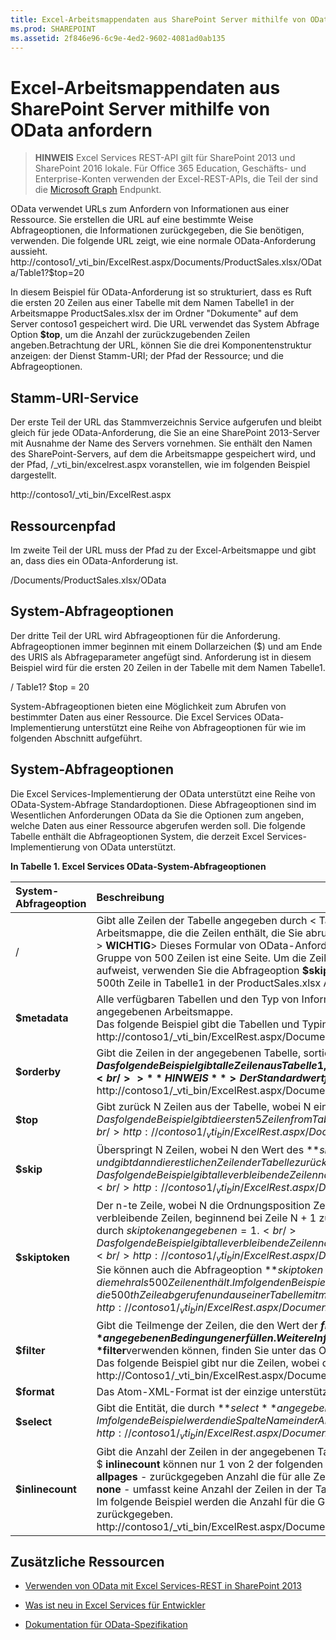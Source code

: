 ```yaml
---
title: Excel-Arbeitsmappendaten aus SharePoint Server mithilfe von OData anfordern
ms.prod: SHAREPOINT
ms.assetid: 2f846e96-6c9e-4ed2-9602-4081ad0ab135
---
```




# Excel-Arbeitsmappendaten aus SharePoint Server mithilfe von OData anfordern

> **HINWEIS**
> Excel Services REST-API gilt für SharePoint 2013 und SharePoint 2016 lokale. Für Office 365 Education, Geschäfts- und Enterprise-Konten verwenden der Excel-REST-APIs, die Teil der sind die  [Microsoft Graph](http://graph.microsoft.io/en-us/docs/api-reference/v1.0/resources/excel
) Endpunkt.
  
    
    

OData verwendet URLs zum Anfordern von Informationen aus einer Ressource. Sie erstellen die URL auf eine bestimmte Weise Abfrageoptionen, die Informationen zurückgegeben, die Sie benötigen, verwenden. Die folgende URL zeigt, wie eine normale OData-Anforderung aussieht.
http://contoso1/_vti_bin/ExcelRest.aspx/Documents/ProductSales.xlsx/OData/Table1?$top=20
  
    
    

In diesem Beispiel für OData-Anforderung ist so strukturiert, dass es Ruft die ersten 20 Zeilen aus einer Tabelle mit dem Namen Tabelle1 in der Arbeitsmappe ProductSales.xlsx der im Ordner "Dokumente" auf dem Server contoso1 gespeichert wird. Die URL verwendet das System Abfrage Option **$top**, um die Anzahl der zurückzugebenden Zeilen angeben.Betrachtung der URL, können Sie die drei Komponentenstruktur anzeigen: der Dienst Stamm-URI; der Pfad der Ressource; und die Abfrageoptionen.
## Stamm-URI-Service

Der erste Teil der URL das Stammverzeichnis Service aufgerufen und bleibt gleich für jede OData-Anforderung, die Sie an eine SharePoint 2013-Server mit Ausnahme der Name des Servers vornehmen. Sie enthält den Namen des SharePoint-Servers, auf dem die Arbeitsmappe gespeichert wird, und der Pfad, /_vti_bin/excelrest.aspx voranstellen, wie im folgenden Beispiel dargestellt.
  
    
    
http://contoso1/_vti_bin/ExcelRest.aspx
  
    
    

## Ressourcenpfad

Im zweite Teil der URL muss der Pfad zu der Excel-Arbeitsmappe und gibt an, dass dies ein OData-Anforderung ist.
  
    
    
/Documents/ProductSales.xlsx/OData
  
    
    

## System-Abfrageoptionen

Der dritte Teil der URL wird Abfrageoptionen für die Anforderung. Abfrageoptionen immer beginnen mit einem Dollarzeichen ($) und am Ende des URIS als Abfrageparameter angefügt sind. Anforderung ist in diesem Beispiel wird für die ersten 20 Zeilen in der Tabelle mit dem Namen Tabelle1.
  
    
    
/ Table1? $top = 20
  
    
    
System-Abfrageoptionen bieten eine Möglichkeit zum Abrufen von bestimmter Daten aus einer Ressource. Die Excel Services OData-Implementierung unterstützt eine Reihe von Abfrageoptionen für wie im folgenden Abschnitt aufgeführt.
  
    
    

## System-Abfrageoptionen
<a name="xlsSystemQueryOptions"> </a>

Die Excel Services-Implementierung der OData unterstützt eine Reihe von OData-System-Abfrage Standardoptionen. Diese Abfrageoptionen sind im Wesentlichen Anforderungen OData da Sie die Optionen zum angeben, welche Daten aus einer Ressource abgerufen werden soll. Die folgende Tabelle enthält die Abfrageoptionen System, die derzeit Excel Services-Implementierung von OData unterstützt.
  
    
    

**In Tabelle 1. Excel Services OData-System-Abfrageoptionen**


|****System-Abfrageoption****|****Beschreibung****|
|:-----|:-----|
|/<tableName> <br/> |Gibt alle Zeilen der Tabelle angegeben durch < TableName >, wobei < TableName > ist der Name einer Tabelle in einer Excel-Arbeitsmappe, die die Zeilen enthält, die Sie abrufen möchten. <br/> > **WICHTIG**> Dieses Formular von OData-Anforderung gibt nicht mehr als 500 Zeilen zu einem Zeitpunkt zurück. Jede Gruppe von 500 Zeilen ist eine Seite. Um die Zeilen in weitere Seiten in einer Tabelle abzurufen, die mehr als 500 Zeilen aufweist, verwenden Sie die Abfrageoption **$skiptoken** (siehe unten).          Im folgende Beispiel werden alle Zeilen bis zu den 500th Zeile in Tabelle1 in der ProductSales.xlsx Arbeitsmappe zurückgegeben. <br/> |
|**$metadata** <br/> |Alle verfügbaren Tabellen und den Typ von Informationen für alle Zeilen zurückgegeben in den einzelnen Tabellen in der angegebenen Arbeitsmappe. <br/> Das folgende Beispiel gibt die Tabellen und Typinformationen für die Tabellen in der Arbeitsmappe ProductSales.xlsx zurück. <br/> http://contoso1/_vti_bin/ExcelRest.aspx/Documents/ProductSales.xlsx/OData/$metadata <br/> |
|**$orderby** <br/> |Gibt die Zeilen in der angegebenen Tabelle, sortiert nach von **$orderby**angegebenen Wert zurück. <br/> Das folgende Beispiel gibt alle Zeilen aus Tabelle 1, sortiert nach der Spalte Name in der Arbeitsmappe ProductSales.xlsx zurück. <br/> > **HINWEIS**> Der Standardwert für **$orderby** ist Aufsteigend.          http://contoso1/_vti_bin/ExcelRest.aspx/Documents/ProductSales.xlsx/OData/Table1?$orderby=Name <br/> |
|**$top** <br/> |Gibt zurück N Zeilen aus der Tabelle, wobei N eine Zahl, die den Wert des **$top**angegeben. <br/> Das folgende Beispiel gibt die ersten 5 Zeilen from Tabelle1, sortiert nach der Spalte Name in der Arbeitsmappe ProductSales.xlsx. <br/> http://contoso1/_vti_bin/ExcelRest.aspx/Documents/ProductSales.xlsx/OData/Table1?$orderby=Name&amp;$top=5 <br/> |
|**$skip** <br/> |Überspringt N Zeilen, wobei N den Wert des **$skip**angegebene Nummer getestet werden, und gibt dann die restlichen Zeilen der Tabelle zurück. <br/> Das folgende Beispiel gibt alle verbleibende Zeilen nach der fünften Zeile from Tabelle1 in der Arbeitsmappe ProductSales.xlsx zurück. <br/> http://contoso1/_vti_bin/ExcelRest.aspx/Documents/ProductSales.xlsx/OData/Table1?$skip=5 <br/> |
|**$skiptoken** <br/> |Der n-te Zeile, wobei N die Ordnungsposition Zeile durch den Wert des **$skiptoken**angegeben ist, sucht und gibt dann alle verbleibende Zeilen, beginnend bei Zeile N + 1 zurück. Die Auflistung ist nullbasiert, damit die zweite Zeile, beispielsweise durch $skiptoken angegebenen = 1. <br/> Das folgende Beispiel gibt alle verbleibende Zeilen nach der zweiten Zeile from Tabelle1 in der Arbeitsmappe ProductSales.xlsx zurück. <br/> http://contoso1/_vti_bin/ExcelRest.aspx/Documents/ProductSales.xlsx/OData/Table1?$skiptoken=1 <br/> Sie können auch die Abfrageoption **$skiptoken** verwenden, Zeilen in Seiten nach der ersten Seite aus einer Tabelle abrufen, die mehr als 500 Zeilen enthält. Im folgenden Beispiel wird veranschaulicht, die 500th Zeile abgerufen und aus einer Tabelle mit mehr als 500 Zeilen höher. <br/> http://contoso1/_vti_bin/ExcelRest.aspx/Documents/ProductSales.xlsx/OData/Table1?$skiptoken=499 <br/> |
|**$filter** <br/> |Gibt die Teilmenge der Zeilen, die den Wert der **$filter**angegebenen Bedingungen erfüllen. Weitere Informationen zu den Operatoren und einen Satz von Funktionen, die Sie mit **$filter**verwenden können, finden Sie unter das OData-  [Dokumentation](http://www.odata.org/documentation/odata-version-2-0/uri-conventions/). <br/> Das folgende Beispiel gibt nur die Zeilen, wobei der Wert der Spalte Price größer als 100 ist. <br/> http://Contoso1/_vti_bin/ExcelRest.aspx/Documents/productsales.xlsx/OData/Table1?$ Filter = Preis Gt 100 <br/> |
|**$format** <br/> |Das Atom-XML-Format ist der einzige unterstützte Wert und ist die Standardeinstellung für die Abfrageoption **$format**. <br/> |
|**$select** <br/> |Gibt die Entität, die durch **$select**angegebenen zurück. <br/> Im folgende Beispiel werden die Spalte Name in der Arbeitsmappe ProductSales.xlsx from Tabelle1 markiert. <br/> http://contoso1/_vti_bin/ExcelRest.aspx/Documents/ProductSales.xlsx/OData/Table1?$select=Name <br/> |
|**$inlinecount** <br/> |Gibt die Anzahl der Zeilen in der angegebenen Tabelle zurück. <br/> $ **inlinecount** können nur 1 von 2 der folgenden Werte verwenden. <br/> **allpages** - zurückgegeben Anzahl die für alle Zeilen in der Tabelle. <br/> **none** - umfasst keine Anzahl der Zeilen in der Tabelle. <br/> Im folgende Beispiel werden die Anzahl für die Gesamtanzahl der Zeilen in Tabelle1 in der ProductSales.xlsx Arbeitsmappe zurückgegeben. <br/> http://contoso1/_vti_bin/ExcelRest.aspx/Documents/ProductSales.xlsx/OData/Table1?$inlinecount=allpages <br/> |
   

## Zusätzliche Ressourcen
<a name="xlsAdditionalResources"> </a>


-  [Verwenden von OData mit Excel Services-REST in SharePoint 2013](using-odata-with-excel-services-rest-in-sharepoint-2013.md)
    
  
-  [Was ist neu in Excel Services für Entwickler](09e96c8b-cb55-4fd1-a797-b50fbf0f9296.md)
    
  
-  [Dokumentation für OData-Spezifikation](http://www.odata.org)
    
  
